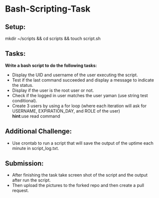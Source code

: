 # Bash-Scripting-Task


## Setup:

mkdir ~/scripts && cd scripts && touch script.sh


## Tasks:

**Write a bash script to do the following tasks:**

- Display the UID and username of the user executing the script.
- Test if the last command succeeded and display a message to indicate the status.
- Display if the user is the root user or not.
- Check if the logged in user matches the user yaman (use string test conditional).
- Create 3 users by using a for loop (where each iteration will ask for USERNAME,
EXPIRATION_DAY, and ROLE of the user) <br/> **hint**:use read command 

## Additional Challenge:

- Use crontab to run a script that will save the output of the uptime each minute in script_log.txt.

## Submission:

- After finishing the task take screen shot of the script and the output after run the script.
- Then upload the pictures to the forked repo and then create a pull request.

